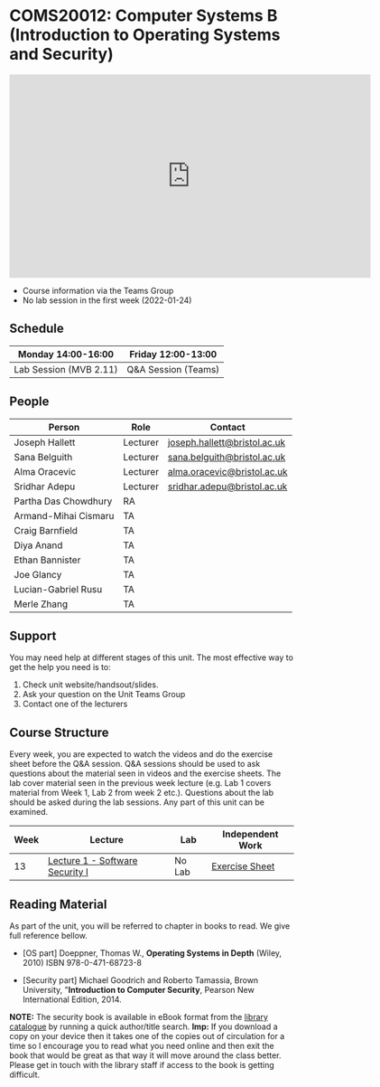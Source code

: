 # COMS20012: Computer Systems B (Introduction to Operating Systems and Security)


<iframe width="640" height="360" src="https://web.microsoftstream.com/embed/video/d1571fe1-f7c7-4538-acb0-599ed081318e?autoplay=false&showinfo=true" allowfullscreen style="border:none;"></iframe>

- Course information via the Teams Group
- No lab session in the first week (2022-01-24)

## Schedule

| Monday 14:00-16:00     | Friday 12:00-13:00  |
|------------------------|---------------------|
| Lab Session (MVB 2.11) | Q&A Session (Teams) |

## People

| Person               | Role     | Contact                      |
|----------------------|----------|------------------------------|
| Joseph Hallett       | Lecturer | joseph.hallett@bristol.ac.uk |
| Sana Belguith        | Lecturer | sana.belguith@bristol.ac.uk  |
| Alma Oracevic        | Lecturer | alma.oracevic@bristol.ac.uk  |
| Sridhar Adepu        | Lecturer | sridhar.adepu@bristol.ac.uk  |
| Partha Das Chowdhury | RA       |                              |
| Armand-Mihai Cismaru | TA       |                              |
| Craig Barnfield      | TA       |                              |
| Diya Anand           | TA       |                              |
| Ethan Bannister      | TA       |                              |
| Joe Glancy           | TA       |                              |
| Lucian-Gabriel Rusu  | TA       |                              |
| Merle Zhang          | TA       |                              |

## Support

You may need help at different stages of this unit.
The most effective way to get the help you need is to:

1. Check unit website/handsout/slides.
2. Ask your question on the Unit Teams Group
3. Contact one of the lecturers

## Course Structure

Every week, you are expected to watch the videos and do the exercise sheet before the Q&A session.
Q&A sessions should be used to ask questions about the material seen in videos and the exercise sheets.
The lab cover material seen in the previous week lecture (e.g. Lab 1 covers material from Week 1, Lab 2 from week 2 etc.).
Questions about the lab should be asked during the lab sessions.
Any part of this unit can be examined.

| Week | Lecture | Lab | Independent Work |
|------|--------------|--------------|----------------------------|
| 13 | [Lecture 1 - Software Security I](lectures/LECTURE1.md) | No Lab | [Exercise Sheet](exercises/EXERCISES1.md) |

<!--
| 14 | [Lecture 2 - Software Security II](lectures/LECTURE2.md) | [Lab 1 - Understanding Assembly Code](labs/LAB1.md) | [Exercise Sheet](exercises/EXERCISES2.md) |
| 15 | [Lecture 3 - Web Security](lectures/LECTURE3.md) | [Lab 2 - BoF/Format exploit](labs/LAB2.md) | [Exercise Sheet](exercises/EXERCISES3.md) |
| 16 | [Lecture 4 - Authentication Methods & Network Security](lectures/LECTURE4.md) | [Lab 3 - Web Security](labs/LAB3.md) | [Exercise Sheet](exercises/EXERCISES4.md) |
| 17 | Reading Week | Reading Week | Reading Week |
| 18 | [Lecture 5 - Introduction to Operating Systems](lectures/LECTURE5.md) | [Lab 5 - Introduction to OS/161](labs/LAB5.md) | [Exercise Sheet](exercises/EXERCISES5.md) |
| 19 | [Lecture 6 - Processes](lectures/LECTURE6.md) | No Lab | [Exercise Sheet](exercises/EXERCISES6.md) |
| 20 | [Lecture 7 - Scheduling](lectures/LECTURE7.md) | [Lab 6 - Synchronization](labs/LAB6.md) | [Exercise Sheet](exercises/EXERCISES7.md) |
| Break | Easter Break | Easter Break | Easter Break |
| 21 | [Lecture 8 - Memory Management](lectures/LECTURE8.md) | [Lab 7a - System Calls and Processes](labs/LAB7.md) | [Exercise Sheet](exercises/EXERCISES8.md) |
| 22 | [Lecture 9 - File Systems](lectures/LECTURE9.md) | [Lab 7b - System Calls and Processes](labs/LAB7.md) | [Exercise Sheet](exercises/EXERCISES9.md) |
| 23 | [Lecture 10 - OS Security](lectures/LECTURE10.md) | [Lab 7c - System Calls and Processes](labs/LAB7.md) | [Exercise Sheet](exercises/EXERCISES10.md) |
| 24 | Revision Week | Revision Week | Revision Week |
-->


## Reading Material

As part of the unit, you will be referred to chapter in books to read.
We give full reference bellow.

- [OS part] Doeppner, Thomas W., **Operating Systems in Depth** (Wiley, 2010) ISBN 978-0-471-68723-8

- [Security part] Michael Goodrich and Roberto Tamassia, Brown University, "**Introduction to Computer Security**, Pearson New International Edition, 2014.

**NOTE:** The security book is available in eBook format from the [library catalogue](http://www.bris.ac.uk/library/) by running a quick author/title search. **Imp:** If you download a copy on your device then it takes one of the copies out of circulation for a time so I encourage you to read what you need online and then exit the book that would be great as that way it will move around the class better. Please get in touch with the library staff if access to the book is getting difficult.
